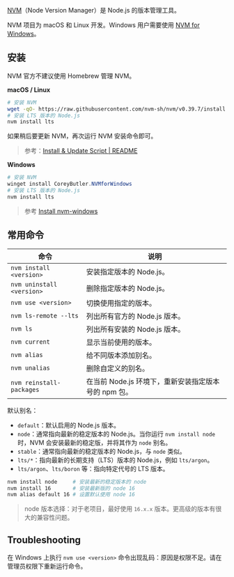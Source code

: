 [NVM](https://github.com/nvm-sh/nvm)（Node Version Manager）是 Node.js 的版本管理工具。

NVM 项目为 macOS 和 Linux 开发。Windows 用户需要使用 [NVM for Windows](https://github.com/coreybutler/nvm-windows)。

## 安装

NVM 官方不建议使用 Homebrew 管理 NVM。

**macOS / Linux**

```sh
# 安装 NVM
wget -qO- https://raw.githubusercontent.com/nvm-sh/nvm/v0.39.7/install.sh | bash
# 安装 LTS 版本的 Node.js
nvm install lts
```

如果稍后要更新 NVM，再次运行 NVM 安装命令即可。

> 参考：[Install & Update Script | README](https://github.com/nvm-sh/nvm?tab=readme-ov-file#install--update-script)

**Windows**

```powershell
# 安装 NVM
winget install CoreyButler.NVMforWindows
# 安装 LTS 版本的 Node.js
nvm install lts
```

> 参考 [Install nvm-windows](https://github.com/coreybutler/nvm-windows#install-nvm-windows)

## 常用命令

| 命令                           | 说明                                                 |
| ------------------------------ | ---------------------------------------------------- |
| `nvm install <version>`   | 安装指定版本的 Node.js。                             |
| `nvm uninstall <version>` | 删除指定版本的 Node.js。                             |
| `nvm use <version>`       | 切换使用指定的版本。                                 |
| `nvm ls-remote --lts`          | 列出所有官方的 Node.js 版本。                        |
| `nvm ls`                       | 列出所有安装的 Node.js 版本。                        |
| `nvm current`                  | 显示当前使用的版本。                                 |
| `nvm alias`                    | 给不同版本添加别名。                                 |
| `nvm unalias`                  | 删除自定义的别名。                                   |
| `nvm reinstall-packages`       | 在当前 Node.js 环境下，重新安装指定版本号的 npm 包。 |

默认别名：

- `default`：默认启用的 Node.js 版本。
- `node`：通常指向最新的稳定版本的 Node.js。当你运行 `nvm install node` 时，NVM 会安装最新的稳定版，并将其作为 `node` 别名。
- `stable`：通常指向最新的稳定版本的 Node.js，与 `node` 类似。
- `lts/*`：指向最新的长期支持（LTS）版本的 Node.js，例如 `lts/argon`。
- `lts/argon`、`lts/boron` 等：指向特定代号的 LTS 版本。

```sh
nvm install node     # 安装最新的稳定版本的 node
nvm install 16       # 安装最新版的 node 16
nvm alias default 16 # 设置默认使用 node 16
```

> node 版本选择：对于老项目，最好使用 `16.x.x` 版本。更高级的版本有很大的兼容性问题。

## Troubleshooting

在 Windows 上执行 `nvm use <version>` 命令出现乱码：原因是权限不足。请在管理员权限下重新运行命令。